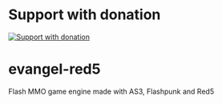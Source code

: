 # Support with donation
[![Support with donation](http://donation.pcoutinho.com/images/donate-button.png)](http://donation.pcoutinho.com/)

# evangel-red5
Flash MMO game engine made with AS3, Flashpunk and Red5
